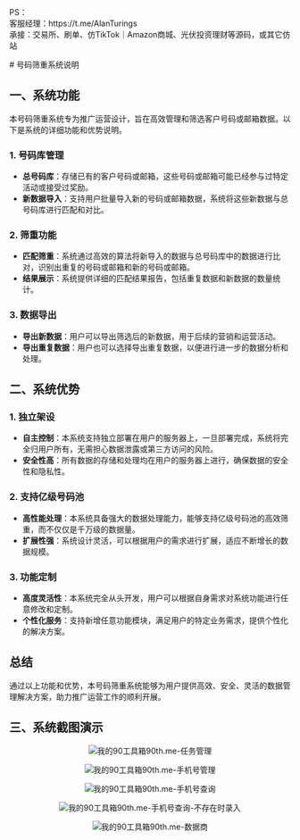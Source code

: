 <p>
PS：
<br>
客服经理：https://t.me/AlanTurings
<br>
承接：交易所、刷单、仿TikTok｜Amazon商城、光伏投资理财等源码，或其它仿站
</p>
# 号码筛重系统说明

## 一、系统功能

本号码筛重系统专为推广运营设计，旨在高效管理和筛选客户号码或邮箱数据。以下是系统的详细功能和优势说明。

### 1. 号码库管理

- **总号码库**：存储已有的客户号码或邮箱，这些号码或邮箱可能已经参与过特定活动或接受过奖励。
- **新数据导入**：支持用户批量导入新的号码或邮箱数据，系统将这些新数据与总号码库进行匹配和对比。

### 2. 筛重功能

- **匹配筛重**：系统通过高效的算法将新导入的数据与总号码库中的数据进行比对，识别出重复的号码或邮箱和新的号码或邮箱。
- **结果展示**：系统提供详细的匹配结果报告，包括重复数据和新数据的数量统计。

### 3. 数据导出

- **导出新数据**：用户可以导出筛选后的新数据，用于后续的营销和运营活动。
- **导出重复数据**：用户也可以选择导出重复数据，以便进行进一步的数据分析和处理。

## 二、系统优势

### 1. 独立架设

- **自主控制**：本系统支持独立部署在用户的服务器上，一旦部署完成，系统将完全归用户所有，无需担心数据泄露或第三方访问的风险。
- **安全性高**：所有数据的存储和处理均在用户的服务器上进行，确保数据的安全性和隐私性。

### 2. 支持亿级号码池

- **高性能处理**：本系统具备强大的数据处理能力，能够支持亿级号码池的高效筛重，而不仅仅是千万级的数据量。
- **扩展性强**：系统设计灵活，可以根据用户的需求进行扩展，适应不断增长的数据规模。

### 3. 功能定制

- **高度灵活性**：本系统完全从头开发，用户可以根据自身需求对系统功能进行任意修改和定制。
- **个性化服务**：支持新增任意功能模块，满足用户的特定业务需求，提供个性化的解决方案。

## 总结

通过以上功能和优势，本号码筛重系统能够为用户提供高效、安全、灵活的数据管理解决方案，助力推广运营工作的顺利开展。

## 三、系统截图演示

<p align="center">
    <img src="https://90th.me/phone-tool/task.png" alt="我的90工具箱90th.me-任务管理">
</p>
<p align="center">
    <img src="https://90th.me/phone-tool/manage.png" alt="我的90工具箱90th.me-手机号管理">
</p>
<p align="center">
    <img src="https://90th.me/phone-tool/search.png" alt="我的90工具箱90th.me-手机号查询">
</p>
<p align="center">
    <img src="https://90th.me/phone-tool/search-window.png" alt="我的90工具箱90th.me-手机号查询-不存在时录入">
</p>
<p align="center">
    <img src="https://90th.me/phone-tool/class.png" alt="我的90工具箱90th.me-数据商">
</p>
